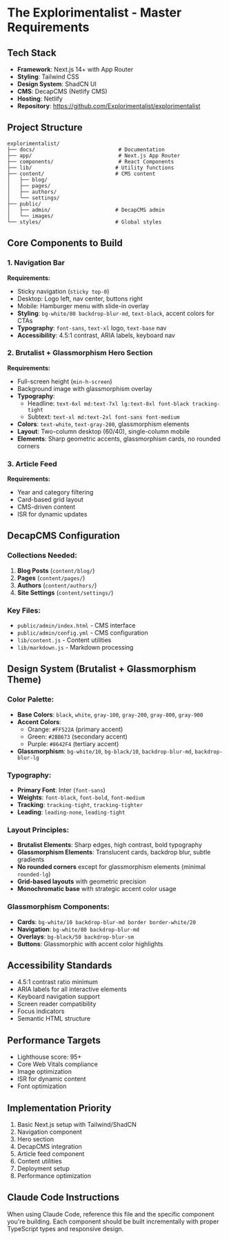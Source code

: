 # The Explorimentalist - Master Requirements

## Tech Stack
- **Framework**: Next.js 14+ with App Router
- **Styling**: Tailwind CSS
- **Design System**: ShadCN UI
- **CMS**: DecapCMS (Netlify CMS)
- **Hosting**: Netlify
- **Repository**: https://github.com/Explorimentalist/explorimentalist

## Project Structure
```
explorimentalist/
├── docs/                           # Documentation
├── app/                            # Next.js App Router
├── components/                     # React Components
├── lib/                           # Utility functions
├── content/                       # CMS content
│   ├── blog/
│   ├── pages/
│   ├── authors/
│   └── settings/
├── public/
│   ├── admin/                     # DecapCMS admin
│   └── images/
└── styles/                        # Global styles
```

## Core Components to Build

### 1. Navigation Bar
**Requirements:**
- Sticky navigation (`sticky top-0`)
- Desktop: Logo left, nav center, buttons right
- Mobile: Hamburger menu with slide-in overlay
- **Styling**: `bg-white/80 backdrop-blur-md`, `text-black`, accent colors for CTAs
- **Typography**: `font-sans`, `text-xl` logo, `text-base` nav
- **Accessibility**: 4.5:1 contrast, ARIA labels, keyboard nav

### 2. Brutalist + Glassmorphism Hero Section
**Requirements:**
- Full-screen height (`min-h-screen`)
- Background image with glassmorphism overlay
- **Typography**: 
  - Headline: `text-6xl md:text-7xl lg:text-8xl font-black tracking-tight`
  - Subtext: `text-xl md:text-2xl font-sans font-medium`
- **Colors**: `text-white`, `text-gray-200`, glassmorphism elements
- **Layout**: Two-column desktop (60/40), single-column mobile
- **Elements**: Sharp geometric accents, glassmorphism cards, no rounded corners

### 3. Article Feed
**Requirements:**
- Year and category filtering
- Card-based grid layout
- CMS-driven content
- ISR for dynamic updates

## DecapCMS Configuration

### Collections Needed:
1. **Blog Posts** (`content/blog/`)
2. **Pages** (`content/pages/`)
3. **Authors** (`content/authors/`)
4. **Site Settings** (`content/settings/`)

### Key Files:
- `public/admin/index.html` - CMS interface
- `public/admin/config.yml` - CMS configuration
- `lib/content.js` - Content utilities
- `lib/markdown.js` - Markdown processing

## Design System (Brutalist + Glassmorphism Theme)

### Color Palette:
- **Base Colors**: `black`, `white`, `gray-100`, `gray-200`, `gray-800`, `gray-900`
- **Accent Colors**: 
  - Orange: `#FF522A` (primary accent)
  - Green: `#2BB673` (secondary accent)
  - Purple: `#8642F4` (tertiary accent)
- **Glassmorphism**: `bg-white/10`, `bg-black/10`, `backdrop-blur-md`, `backdrop-blur-lg`

### Typography:
- **Primary Font**: Inter (`font-sans`)
- **Weights**: `font-black`, `font-bold`, `font-medium`
- **Tracking**: `tracking-tight`, `tracking-tighter`
- **Leading**: `leading-none`, `leading-tight`

### Layout Principles:
- **Brutalist Elements**: Sharp edges, high contrast, bold typography
- **Glassmorphism Elements**: Translucent cards, backdrop blur, subtle gradients
- **No rounded corners** except for glassmorphism elements (minimal `rounded-lg`)
- **Grid-based layouts** with geometric precision
- **Monochromatic base** with strategic accent color usage

### Glassmorphism Components:
- **Cards**: `bg-white/10 backdrop-blur-md border border-white/20`
- **Navigation**: `bg-white/80 backdrop-blur-md`
- **Overlays**: `bg-black/50 backdrop-blur-sm`
- **Buttons**: Glassmorphic with accent color highlights

## Accessibility Standards
- 4.5:1 contrast ratio minimum
- ARIA labels for all interactive elements
- Keyboard navigation support
- Screen reader compatibility
- Focus indicators
- Semantic HTML structure

## Performance Targets
- Lighthouse score: 95+
- Core Web Vitals compliance
- Image optimization
- ISR for dynamic content
- Font optimization

## Implementation Priority
1. Basic Next.js setup with Tailwind/ShadCN
2. Navigation component
3. Hero section
4. DecapCMS integration
5. Article feed component
6. Content utilities
7. Deployment setup
8. Performance optimization

## Claude Code Instructions
When using Claude Code, reference this file and the specific component you're building. Each component should be built incrementally with proper TypeScript types and responsive design.